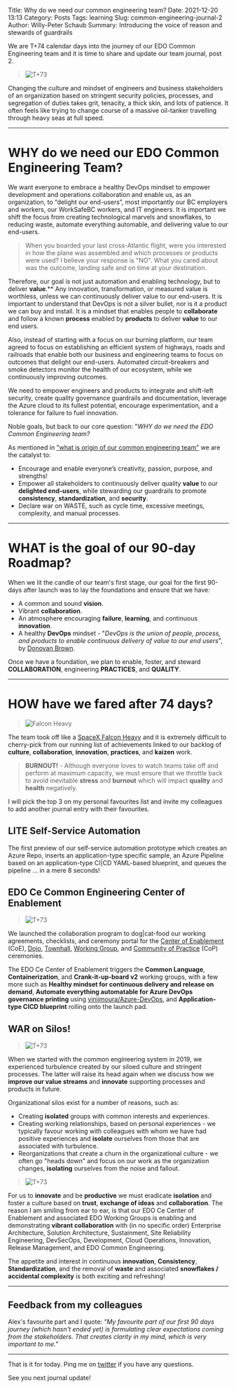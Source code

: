 Title: Why do we need our common engineering team?
Date: 2021-12-20 13:13
Category: Posts
Tags: learning
Slug: common-engineering-journal-2
Author: Willy-Peter Schaub
Summary: Introducing the voice of reason and stewards of guardrails

We are T+74 calendar days into the journey of our EDO Common Engineering team and it is time to share and update our team journal, post 2. 

> ![T+73](../images/common-engineering-journal-2-1.png)

Changing the culture and mindset of engineers and business stakeholders of an organization based on stringent security policies, processes, and segregation of duties takes grit, tenacity, a thick skin, and lots of patience. It often feels like trying to change course of a massive oil-tanker travelling through heavy seas at full speed. 

---

# WHY do we need our EDO Common Engineering Team?

We want everyone to embrace a healthy DevOps mindset to empower development and operations collaboration and enable us, as an organization, to “delight our end-users”, most importantly our BC employers and workers, our WorkSafeBC workers, and IT engineers. It is important we shift the focus from creating technological marvels and snowflakes, to reducing waste, automate everything automable, and delivering value to our end-users.

>
> When you boarded your last cross-Atlantic flight, were you interested in how the plane was assembled and which processes or products were used? I believe your response is "NO". What you cared about was the outcome, landing safe and on time at your destination.
>

Therefore, our goal is not just automation and enabling technology, but to deliver **value**.** Any innovation, transformation, or measured value is worthless, unless we can continuously deliver value to our end-users. It is important to understand that DevOps is not a silver bullet, nor is it a product we can buy and install. It is a mindset that enables people to **collaborate** and follow a known **process** enabled by **products** to deliver **value** to our end users.

Also, instead of starting with a focus on our burning platform, our team agreed to focus on establishing an efficient system of highways, roads and railroads that enable both our business and engineering teams to focus on outcomes that delight our end-users. Automated circuit-breakers and smoke detectors monitor the health of our ecosystem, while we continuously improving outcomes.

We need to empower engineers and products to integrate and shift-left security, create quality governance guardrails and documentation, leverage the Azure cloud to its fullest potential, encourage experimentation, and a tolerance for failure to fuel innovation.

Noble goals, but back to our core question: "_WHY do we need the EDO Common Engineering team?_ 

As mentioned in ["what is origin of our common engineering team"](https://wsbctechnicalblog.github.io/common-engineering-journal-1.html) we are the catalyst to:

- Encourage and enable everyone’s creativity, passion, purpose, and strengths!
- Empower all stakeholders to continuously deliver quality **value** to our **delighted end-users**, while stewarding our guardrails to promote **consistency**, **standardization**, and **security**.
- Declare war on WASTE, such as cycle time, excessive meetings, complexity, and manual processes.

---

# WHAT is the goal of our 90-day Roadmap?

When we lit the candle of our team's first stage, our goal for the first 90-days after launch was to lay the foundations and ensure that we have:

- A common and sound **vision**.
- Vibrant **collaboration**.
- An atmosphere encouraging **failure**, **learning**, and continuous **innovation**.
- A healthy **DevOps** mindset - "_DevOps is the union of people, process, and products to enable continuous delivery of value to our end users_", by [Donovan Brown](https://www.donovanbrown.com/post/what-is-devops).

Once we have a foundation, we plan to enable, foster, and steward **COLLABORATION**, engineering **PRACTICES**, and **QUALITY**.

---

# HOW have we fared after 74 days?

> ![Falcon Heavy](../images/common-engineering-journal-2-5.jpg)

The team took off like a [SpaceX Falcon Heavy](https://www.spacex.com/vehicles/falcon-heavy/) and it is extremely difficult to cherry-pick from our running list of achievements linked to our backlog of **culture**, **collaboration**, **innovation**, **practices**, and **kaizen** work. 

>
> **BURNOUT!** - Although everyone loves to watch teams take off and perform at maximum capacity, we must ensure that we throttle back to avoid inevitable **stress** and **burnout** which will impact **quality** and **health** negatively.
>

I will pick the top 3 on my personal favourites list and invite my colleagues to add another journal entry with their favourites.

## LITE Self-Service Automation

The first preview of our self-service automation prototype which creates an Azure Repo, inserts an application-type specific sample, an Azure Pipeline based on an application-type CI|CD YAML-based blueprint, and queues the pipeline ... in a mere 8 seconds! 

## EDO Ce Common Engineering Center of Enablement

> ![T+73](../images/common-engineering-journal-2-4.png)

We launched the collaboration program to dog|cat-food our working agreements, checklists, and ceremony portal for the [Center of Enablement](/ceremony-center-of-enablement.html) (CoE), [Dojo](/dojo-events.html), [Townhall](/townhall.html), [Working Group](../ceremony-working-group.html), and [Community of Practice](/ceremony-community-of-practice.html) (CoP) ceremonies.

The EDO Ce Center of Enablement triggers the **Common Language**, **Containerization**, and **Crank-it-up-board v2** working groups, with a few more such as **Healthy mindset for continuous delivery and release on demand**, **Automate everything automatable for Azure DevOps governance printing** using [vinijmoura/Azure-DevOps](https://github.com/vinijmoura/Azure-DevOps), and **Application-type CICD blueprint** rolling onto the launch pad.

## WAR on Silos!

> ![T+73](../images/common-engineering-journal-2-2.png)

When we started with the common engineering system in 2019, we experienced turbulence created by our siloed culture and stringent processes. The latter will raise its head again when we discuss how we **improve our value streams** and **innovate** supporting processes and products in future. 

 Organizational silos exist for a number of reasons, such as:

 - Creating **isolated** groups with common interests and experiences.
 - Creating working relationships, based on personal experiences - we typically favour working with colleagues with whom we have had positive experiences and **isolate** ourselves from those that are associated with turbulence.
 - Reorganizations that create a churn in the organizational culture - we often go "heads down" and focus on our work as the organization changes, **isolating** ourselves from the noise and fallout.

> ![T+73](../images/common-engineering-journal-2-3.png)

For us to **innovate** and be **productive** we must eradicate **isolation** and foster a culture based on **trust**, **exchange of ideas** and **collaboration**. The reason I am smiling from ear to ear, is that our EDO Ce Center of Enablement and associated EDO Working Groups is enabling and demonstrating **vibrant collaboration** with (in no specific order) Enterprise Architecture, Solution Architecture, Sustainment, Site Reliability Engineering, DevSecOps, Development, Cloud Operations, Innovation, Release Management, and EDO Common Engineering.

The appetite and interest in continuous **innovation**, **Consistency**, **Standardization**, and the removal of **waste** and associated **snowflakes / accidental complexity** is both exciting and refreshing! 

---

## Feedback from my colleagues

Alex's favourite part and I quote: _"My favourite part of our first 90 days journey (which hasn't ended yet) is formulating clear expectations coming from the stakeholders. That creates clarity in my mind, which is very important to me."_

---

That is it for today. Ping me on [twitter](https://www.twitter.com/wpschaub) if you have any questions. 

See you next journal update!


